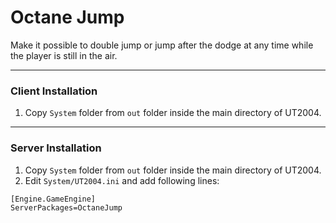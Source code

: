 # Octane Jump
Make it possible to double jump or jump after the dodge at any time while the player is still in the air.

- - - -

### Client Installation
1. Copy `System` folder from `out` folder inside the main directory of UT2004.

- - - -

### Server Installation
1. Copy `System` folder from `out` folder inside the main directory of UT2004.
2. Edit `System/UT2004.ini` and add following lines:
```shell
[Engine.GameEngine]
ServerPackages=OctaneJump
```

